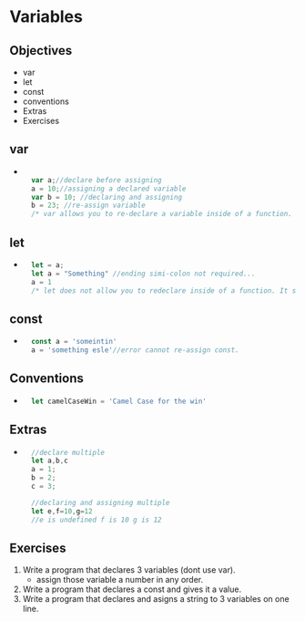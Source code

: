 # Variables

## Objectives
- var
- let
- const
- conventions
- Extras
- Exercises

## var
- ```javascript
  
    var a;//declare before assigning
    a = 10;//assigning a declared variable
    var b = 10; //declaring and assigning
    b = 23; //re-assign variable
    /* var allows you to re-declare a variable inside of a function. This can and will lead to bugs and should no longer be used */
## let
- ```js
    let = a;
    let a = "Something" //ending simi-colon not required...
    a = 1
    /* let does not allow you to redeclare inside of a function. It should be used in place of var*/
## const
- ```js
    const a = 'someintin'
    a = 'something esle'//error cannot re-assign const.

## Conventions
- ```js
    let camelCaseWin = 'Camel Case for the win'
## Extras
- ```js
    //declare multiple
    let a,b,c
    a = 1;
    b = 2;
    c = 3;

    //declaring and assigning multiple
    let e,f=10,g=12
    //e is undefined f is 10 g is 12

## Exercises
1. Write a program that declares 3 variables (dont use var).
    - assign those variable a number in any order.
2. Write a program that declares a const and gives it a value.
3. Write a program that declares and asigns a string to 3 variables on one line.

    